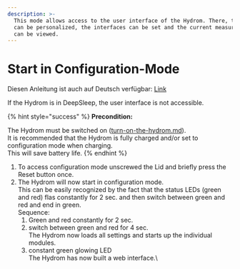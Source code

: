 ```yaml
---
description: >-
  This mode allows access to the user interface of the Hydrom. There, the Hydrom
  can be personalized, the interfaces can be set and the current measured values
  can be viewed.
---
```


# Start in Configuration-Mode

Diesen Anleitung ist auch auf Deutsch verfügbar: [Link](https://anleitung.hydrom.io)

If the Hydrom is in DeepSleep, the user interface is not accessible.

{% hint style="success" %}
**Precondition:**

The Hydrom must be switched on ([turn-on-the-hydrom.md](turn-on-the-hydrom.md "mention")).\
It is recommended that the Hydrom is fully charged and/or set to configuration mode when charging.\
This will save battery life.
{% endhint %}

1. To access configuration mode unscrewed the Lid and briefly press the Reset button once.
2. The Hydrom will now start in configuration mode.\
   This can be easily recognized by the fact that the status LEDs (green and red) flas constantly for 2 sec. and then switch between green and red and end in green.\
   Sequence:
   1. Green and red constantly for 2 sec.
   2. switch between green and red for 4 sec.\
      The Hydrom now loads all settings and starts up the individual modules.
   3. constant green glowing LED\
      The Hydrom has now built a web interface.\\
